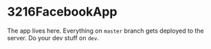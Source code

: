 3216FacebookApp
===============
The app lives here. Everything on `master` branch gets deployed to the server. Do your dev stuff on `dev`.